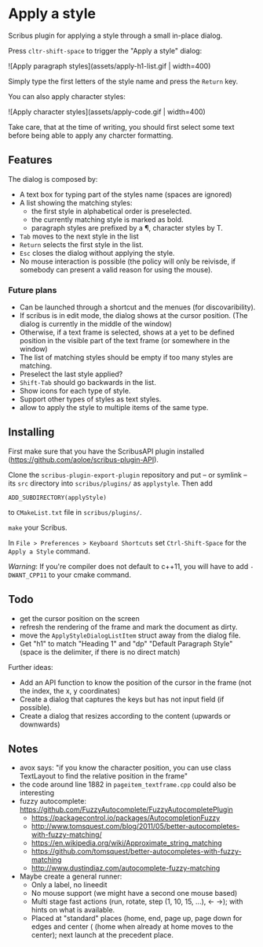 # Apply a style

Scribus plugin for applying a style through a small in-place dialog.

Press `cltr-shift-space` to trigger the "Apply a style" dialog:

![Apply paragraph styles](assets/apply-h1-list.gif | width=400)

Simply type the first letters of the style name and press the `Return` key.

You can also apply character styles:

![Apply character styles](assets/apply-code.gif | width=400)

Take care, that at the time of writing, you should first select some text before being able to apply any charcter formatting.

## Features

The dialog is composed by:
  - A text box for typing part of the styles name (spaces are ignored)
  - A list showing the matching styles:
    - the first style in alphabetical order is preselected.
    - the currently matching style is marked as bold.
    - paragraph styles are prefixed by a ¶, character styles by T.
  - `Tab` moves to the next style in the list
  - `Return` selects the first style in the list.
  - `Esc` closes the dialog without applying the style.
- No mouse interaction is possible (the policy will only be reivisde, if somebody can present a valid reason for using the mouse).

### Future plans

- Can be launched through a shortcut and the menues (for discovaribility).
- If scribus is in edit mode, the dialog shows at the cursor position. (The dialog is currently in the middle of the window)
- Otherwise, if a text frame is selected, shows at a yet to be defined position in the visible part of the text frame (or somewhere in the window)
- The list of matching styles should be empty if too many styles are matching.
- Preselect the last style applied?
- `Shift-Tab` should go backwards in the list.
- Show icons for each type of style.
- Support other types of styles as text styles.
- allow to apply the style to multiple items of the same type.

## Installing

First make sure that you have the ScribusAPI plugin installed (https://github.com/aoloe/scribus-plugin-API).

Clone the `scribus-plugin-export-plugin` repository and put – or symlink – its `src` directory into `scribus/plugins/` as `applystyle`. Then add 

    ADD_SUBDIRECTORY(applyStyle)

to `CMakeList.txt` file in `scribus/plugins/`.

`make` your Scribus.

In `File > Preferences > Keyboard Shortcuts` set `Ctrl-Shift-Space` for the `Apply a Style` command.

_Warning_: If you're compiler does not default to c++11, you will have to add `-DWANT_CPP11` to your cmake command.



## Todo

- get the cursor position on the screen
- refresh the rendering of the frame and mark the document as dirty.
- move the `ApplyStyleDialogListItem` struct away from the dialog file.
- Get "h1" to match "Heading 1" and "dp" "Default Paragraph Style" (space is the delimiter, if there is no direct match)

Further ideas:

- Add an API function to know the position of the cursor in the frame (not the index, the x, y coordinates)
- Create a dialog that captures the keys but has not input field (if possible).
- Create a dialog that resizes according to the content (upwards or downwards)

## Notes

- avox says: "if you know the character position, you can use class TextLayout to find the relative position in the frame"
- the code around line 1882 in `pageitem_textframe.cpp` could also be interesting
- fuzzy autocomplete: <https://github.com/FuzzyAutocomplete/FuzzyAutocompletePlugin>
  - https://packagecontrol.io/packages/AutocompletionFuzzy
  - http://www.tomsquest.com/blog/2011/05/better-autocompletes-with-fuzzy-matching/
  - https://en.wikipedia.org/wiki/Approximate_string_matching
  - https://github.com/tomsquest/better-autocompletes-with-fuzzy-matching
  - http://www.dustindiaz.com/autocomplete-fuzzy-matching
- Maybe create a general runner:
  - Only a label, no lineedit
  - No mouse support (we might have a second one mouse based)
  - Multi stage fast actions (run, rotate, step (1, 10, 15, ...), ← →); with hints on what is available.
  - Placed at "standard" places (home, end, page up, page down for edges and center (  (home when already at home moves to the center); next launch at the precedent place.
